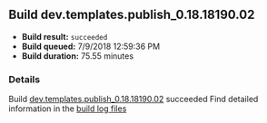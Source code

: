 ## Build dev.templates.publish_0.18.18190.02
- **Build result:** `succeeded`
- **Build queued:** 7/9/2018 12:59:36 PM
- **Build duration:** 75.55 minutes
### Details
Build [dev.templates.publish_0.18.18190.02](https://winappstudio.visualstudio.com/web/build.aspx?pcguid=a4ef43be-68ce-4195-a619-079b4d9834c2&builduri=vstfs%3a%2f%2f%2fBuild%2fBuild%2f25989) succeeded
Find detailed information in the [build log files](https://uwpctdiags.blob.core.windows.net/buildlogs/dev.templates.publish_0.18.18190.02_logs.zip)
